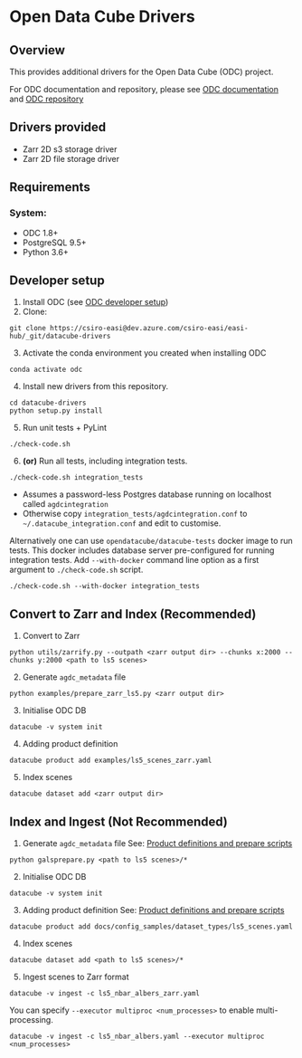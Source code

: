 # Open Data Cube Drivers

## Overview

This provides additional drivers for the Open Data Cube (ODC) project.

For ODC documentation and repository, please see [ODC documentation](http://datacube-core.readthedocs.io/en/latest/) and [ODC repository](https://github.com/opendatacube/datacube-core/)

## Drivers provided

- Zarr 2D s3 storage driver
- Zarr 2D file storage driver

## Requirements

### System:
- ODC 1.8+
- PostgreSQL 9.5+
- Python 3.6+

## Developer setup

1. Install ODC (see [ODC developer setup](https://github.com/opendatacube/datacube-core#developer-setup))
2. Clone:
```
git clone https://csiro-easi@dev.azure.com/csiro-easi/easi-hub/_git/datacube-drivers
```
3. Activate the conda environment you created when installing ODC
```
conda activate odc
```
4. Install new drivers from this repository.
```
cd datacube-drivers
python setup.py install
```
5. Run unit tests + PyLint
```
./check-code.sh
```
6. **(or)** Run all tests, including integration tests.
```
./check-code.sh integration_tests
```
- Assumes a password-less Postgres database running on localhost called `agdcintegration`
- Otherwise copy ``integration_tests/agdcintegration.conf`` to `~/.datacube_integration.conf` and edit to customise.

Alternatively one can use ``opendatacube/datacube-tests`` docker image to run tests.
This docker includes database server pre-configured for running integration tests.
Add ``--with-docker`` command line option as a first argument to ``./check-code.sh`` script.
```
./check-code.sh --with-docker integration_tests
```

## Convert to Zarr and Index (Recommended)
1. Convert to Zarr
```
python utils/zarrify.py --outpath <zarr output dir> --chunks x:2000 --chunks y:2000 <path to ls5 scenes>
```
2.  Generate `agdc_metadata` file
```
python examples/prepare_zarr_ls5.py <zarr output dir>
```
3. Initialise ODC DB
```
datacube -v system init
```
4. Adding product definition
```
datacube product add examples/ls5_scenes_zarr.yaml
```
5. Index scenes
```
datacube dataset add <zarr output dir>
```

## Index and Ingest (Not Recommended)
1. Generate `agdc_metadata` file
See: [Product definitions and prepare scripts](https://github.com/opendatacube/datacube-dataset-config)
```
python galsprepare.py <path to ls5 scenes>/*
```
2. Initialise ODC DB
```
datacube -v system init
```
3. Adding product definition
See: [Product definitions and prepare scripts](https://github.com/opendatacube/datacube-dataset-config)
```
datacube product add docs/config_samples/dataset_types/ls5_scenes.yaml
```
4. Index scenes
```
datacube dataset add <path to ls5 scenes>/*
```
5. Ingest scenes to Zarr format
```
datacube -v ingest -c ls5_nbar_albers_zarr.yaml
```
You can specify `--executor multiproc <num_processes>` to enable multi-processing.
```
datacube -v ingest -c ls5_nbar_albers.yaml --executor multiproc <num_processes>
```